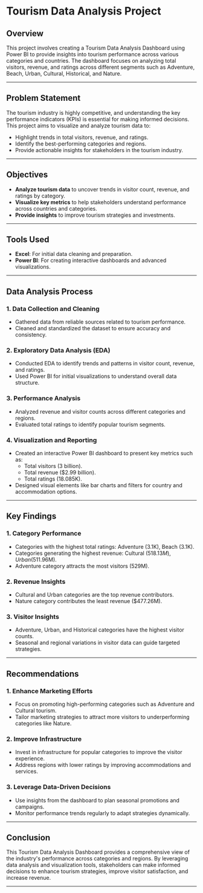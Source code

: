 # Tourism Data Analysis Project

## Overview
This project involves creating a Tourism Data Analysis Dashboard using Power BI to provide insights into tourism performance across various categories and countries. The dashboard focuses on analyzing total visitors, revenue, and ratings across different segments such as Adventure, Beach, Urban, Cultural, Historical, and Nature.

---

## Problem Statement
The tourism industry is highly competitive, and understanding the key performance indicators (KPIs) is essential for making informed decisions. This project aims to visualize and analyze tourism data to:
- Highlight trends in total visitors, revenue, and ratings.
- Identify the best-performing categories and regions.
- Provide actionable insights for stakeholders in the tourism industry.

---

## Objectives
- **Analyze tourism data** to uncover trends in visitor count, revenue, and ratings by category.
- **Visualize key metrics** to help stakeholders understand performance across countries and categories.
- **Provide insights** to improve tourism strategies and investments.

---

## Tools Used
- **Excel**: For initial data cleaning and preparation.
- **Power BI**: For creating interactive dashboards and advanced visualizations.

---

## Data Analysis Process
### 1. **Data Collection and Cleaning**
- Gathered data from reliable sources related to tourism performance.
- Cleaned and standardized the dataset to ensure accuracy and consistency.

### 2. **Exploratory Data Analysis (EDA)**
- Conducted EDA to identify trends and patterns in visitor count, revenue, and ratings.
- Used Power BI for initial visualizations to understand overall data structure.

### 3. **Performance Analysis**
- Analyzed revenue and visitor counts across different categories and regions.
- Evaluated total ratings to identify popular tourism segments.

### 4. **Visualization and Reporting**
- Created an interactive Power BI dashboard to present key metrics such as:
  - Total visitors (3 billion).
  - Total revenue ($2.99 billion).
  - Total ratings (18.085K).
- Designed visual elements like bar charts and filters for country and accommodation options.

---

## Key Findings
### 1. **Category Performance**
- Categories with the highest total ratings: Adventure (3.1K), Beach (3.1K).
- Categories generating the highest revenue: Cultural ($518.13M), Urban ($511.96M).
- Adventure category attracts the most visitors (529M).

### 2. **Revenue Insights**
- Cultural and Urban categories are the top revenue contributors.
- Nature category contributes the least revenue ($477.26M).

### 3. **Visitor Insights**
- Adventure, Urban, and Historical categories have the highest visitor counts.
- Seasonal and regional variations in visitor data can guide targeted strategies.

---

## Recommendations
### 1. **Enhance Marketing Efforts**
- Focus on promoting high-performing categories such as Adventure and Cultural tourism.
- Tailor marketing strategies to attract more visitors to underperforming categories like Nature.

### 2. **Improve Infrastructure**
- Invest in infrastructure for popular categories to improve the visitor experience.
- Address regions with lower ratings by improving accommodations and services.

### 3. **Leverage Data-Driven Decisions**
- Use insights from the dashboard to plan seasonal promotions and campaigns.
- Monitor performance trends regularly to adapt strategies dynamically.

---

## Conclusion
This Tourism Data Analysis Dashboard provides a comprehensive view of the industry's performance across categories and regions. By leveraging data analysis and visualization tools, stakeholders can make informed decisions to enhance tourism strategies, improve visitor satisfaction, and increase revenue.

---
